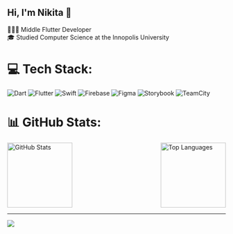 ## Hi, I'm Nikita 👋 

👨🏻‍💻 Middle Flutter Developer </br>
🎓 Studied Computer Science at the Innopolis University </br>

# 💻 Tech Stack:
![Dart](https://img.shields.io/badge/dart-%230175C2.svg?style=for-the-badge&logo=dart&logoColor=white) ![Flutter](https://img.shields.io/badge/Flutter-%2302569B.svg?style=for-the-badge&logo=Flutter&logoColor=white) ![Swift](https://img.shields.io/badge/swift-F54A2A?style=for-the-badge&logo=swift&logoColor=white) ![Firebase](https://img.shields.io/badge/firebase-%23039BE5.svg?style=for-the-badge&logo=firebase) ![Figma](https://img.shields.io/badge/figma-%23F24E1E.svg?style=for-the-badge&logo=figma&logoColor=white) ![Storybook](https://img.shields.io/badge/-Storybook-FF4785?style=for-the-badge&logo=storybook&logoColor=white) ![TeamCity](https://img.shields.io/badge/teamcity-000000.svg?style=for-the-badge&logo=teamcity&logoColor=white)
# 📊 GitHub Stats:
<div style="display: flex; justify-content: space-between; align-items: center;">
  <img src="https://github-readme-stats.vercel.app/api?username=nikzor&theme=monokai&hide_border=false&include_all_commits=true&count_private=false" alt="GitHub Stats" height="150" />
  <img src="https://github-readme-stats.vercel.app/api/top-langs/?username=nikzor&theme=monokai&hide_border=false&include_all_commits=true&count_private=false&layout=compact" alt="Top Languages" height="150" />
</div>

---
[![](https://visitcount.itsvg.in/api?id=nikzor&icon=0&color=12)](https://visitcount.itsvg.in)

<!-- Proudly created with GPRM ( https://gprm.itsvg.in ) -->
